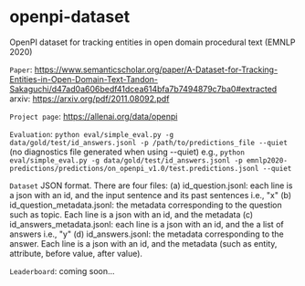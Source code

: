 # openpi-dataset
OpenPI dataset for tracking entities in open domain procedural text
(EMNLP 2020)

`Paper`: https://www.semanticscholar.org/paper/A-Dataset-for-Tracking-Entities-in-Open-Domain-Text-Tandon-Sakaguchi/d47ad0a606bedf41dcea614bfa7b7494879c7ba0#extracted 
arxiv: https://arxiv.org/pdf/2011.08092.pdf

`Project page`: https://allenai.org/data/openpi

`Evaluation`: ```python eval/simple_eval.py -g data/gold/test/id_answers.jsonl -p /path/to/predictions_file --quiet``` (no diagnostics file generated when using --quiet)
e.g., ```python eval/simple_eval.py -g data/gold/test/id_answers.jsonl -p emnlp2020-predictions/predictions/on_openpi_v1.0/test.predictions.jsonl --quiet```

`Dataset` JSON format. There are four files:
  (a) id_question.jsonl: each line is a json with an id, and the input sentence and its past sentences i.e., "x"
  (b) id_question_metadata.jsonl: the metadata corresponding to the question such as topic. Each line is a json with an id, and the metadata
  (c) id_answers_metadata.jsonl: each line is a json with an id, and the a list of answers i.e., "y"
  (d) id_answers.jsonl: the metadata corresponding to the answer. Each line is a json with an id, and the metadata (such as entity, attribute, before value, after value).


`Leaderboard`: coming soon...

